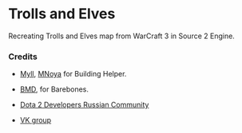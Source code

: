 # Trolls and Elves

Recreating Trolls and Elves map from WarCraft 3 in Source 2 Engine.

### Credits

* [Myll](https://github.com/Myll), [MNoya](https://github.com/MNoya) for Building Helper.
* [BMD](https://github.com/bmddota), for Barebones.

* [Dota 2 Developers Russian Community](https://customgames.ru/)
* [VK group](https://vk.com/trollsandelves)